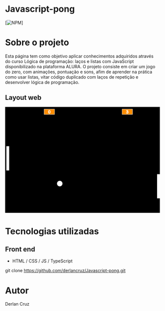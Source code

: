 # Javascript-pong
[![NPM](https://img.shields.io/npm/l/react)]

# Sobre o projeto


Esta página tem como objetivo aplicar conhecimentos adquiridos através do curso Lógica de programação: laços e listas com JavaScript disponibilizado na plataforma ALURA. 
O projeto consiste em criar um jogo do zero, com animações, pontuação e sons, afim de aprender na prática como usar listas, vitar código duplicado com laços de repetição e desenvolver lógica de programação.


## Layout web
![Web 1](https://github.com/derlancruz/Javascript-pong/blob/main/Pong.png)





# Tecnologias utilizadas
## Front end
- HTML / CSS / JS / TypeScript




git clone https://github.com/derlancruz/Javascript-pong.git




# Autor

Derlan Cruz
